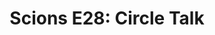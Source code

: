---
layout: post
title: "Scions E28: Circle Talk"
description: "Talking in circles and about the circular ball that go..."
permalink: https://www.fromtherumbleseat.com/2020/1/22/21076599/scions-e28-circle-talk-georgia-tech-basketball-sports-athletics-tennis-swim-dive-ncaa-hoops
---